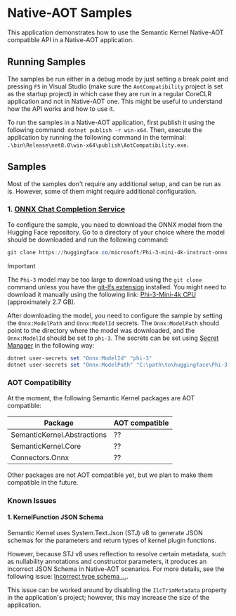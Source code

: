 # Native-AOT Samples
This application demonstrates how to use the Semantic Kernel Native-AOT compatible API in a Native-AOT application.

## Running Samples
The samples be run either in a debug mode by just setting a break point and pressing `F5` in Visual Studio (make sure the `AotCompatibility` project is set as the startup project) in which case they are run in a regular CoreCLR application and not in Native-AOT one. This might be useful to understand how the API works and how to use it.

To run the samples in a Native-AOT application, first publish it using the following command: `dotnet publish -r win-x64`. Then, execute the application by running the following command in the terminal: `.\bin\Release\net8.0\win-x64\publish\AotCompatibility.exe`.  

## Samples
Most of the samples don't require any additional setup, and can be run as is. However, some of them might require additional configuration.

### 1. [ONNX Chat Completion Service](./OnnxChatCompletionSamples.cs)
To configure the sample, you need to download the ONNX model from the Hugging Face repository. Go to a directory of your choice where the model should be downloaded and run the following command:
```powershell
git clone https://huggingface.co/microsoft/Phi-3-mini-4k-instruct-onnx
```

> [!IMPORTANT]
The `Phi-3` model may be too large to download using the `git clone` command unless you have the [git-lfs extension](https://git-lfs.com/) installed. 
You might need to download it manually using the following link: [Phi-3-Mini-4k CPU](https://huggingface.co/microsoft/Phi-3-mini-4k-instruct-onnx/resolve/main/cpu_and_mobile/cpu-int4-rtn-block-32/phi3-mini-4k-instruct-cpu-int4-rtn-block-32.onnx.data?download=true) (approximately 2.7 GB).

After downloading the model, you need to configure the sample by setting the `Onnx:ModelPath` and `Onnx:ModelId` secrets. 
The `Onnx:ModelPath` should point to the directory where the model was downloaded, and the `Onnx:ModelId` should be set to `phi-3`.
The secrets can be set using [Secret Manager](https://learn.microsoft.com/en-us/aspnet/core/security/app-secrets#secret-manager) in the following way:
```powershell
dotnet user-secrets set "Onnx:ModelId" "phi-3"
dotnet user-secrets set "Onnx:ModelPath" "C:\path\to\huggingface\Phi-3-mini-4k-instruct-onnx\cpu_and_mobile\cpu-int4-rtn-block-32" 
```

### AOT Compatibility
At the moment, the following Semantic Kernel packages are AOT compatible:

| Package                   | AOT compatible |  
|--------------------------|----------------|  
| SemanticKernel.Abstractions | ??              |  
| SemanticKernel.Core         | ??              |  
| Connectors.Onnx            | ??              |  

Other packages are not AOT compatible yet, but we plan to make them compatible in the future.

### Known Issues
#### 1. KernelFunction JSON Schema
Semantic Kernel uses System.Text.Json (STJ) v8 to generate JSON schemas for the parameters and return types of kernel plugin functions.

However, because STJ v8 uses reflection to resolve certain metadata, such as nullability annotations and constructor parameters,
it produces an incorrect JSON Schema in Native-AOT scenarios. For more details, see the following issue: [Incorrect type schema ...](https://github.com/eiriktsarpalis/stj-schema-mapper/issues/7).

This issue can be worked around by disabling the `IlcTrimMetadata` property in the application's project; however, this may increase the size of the application.
